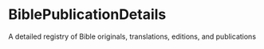 # BiblePublicationDetails
A detailed registry of Bible originals, translations, editions, and publications
